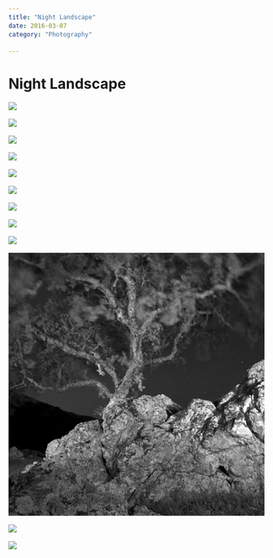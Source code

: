 ```yaml
---
title: "Night Landscape"
date: 2016-03-07
category: "Photography"

---
```


# Night Landscape 

![](/static/images/night-landscape/NL_1.jpg)

![](/static/images/night-landscape/NL_2.jpg)

![](/static/images/night-landscape/NL_3.jpg)

![](/static/images/night-landscape/NL_4.jpg)

![](/static/images/night-landscape/NL_5.jpg)

![](/static/images/night-landscape/NL_6.jpg)

![](/static/images/night-landscape/NL_7.jpg)

![](/static/images/night-landscape/NL_8.jpg)

![](/static/images/night-landscape/NL_9.jpg)

![](/static/images/night-landscape/NL_10.jpg)

![](/static/images/night-landscape/NL_11.jpg)

![](/static/images/night-landscape/NL_12.jpg)

